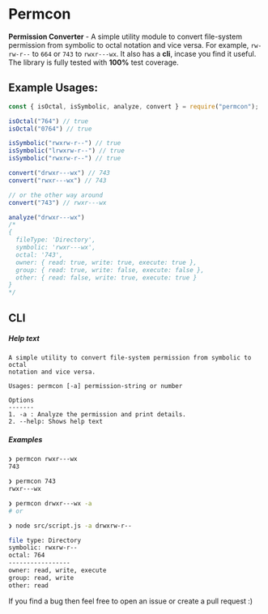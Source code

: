 # Permcon

__Permission Converter__ - A simple utility module to convert file-system
permission from symbolic to octal notation and vice versa. For example,
`rw-rw-r--` to `664` or `743` to `rwxr---wx`. It also has a __cli__, incase you
find it useful.  The library is fully tested with __100%__ test coverage. 

Example Usages:
-----

```javascript
const { isOctal, isSymbolic, analyze, convert } = require("permcon");

isOctal("764") // true
isOctal("0764") // true

isSymbolic("rwxrw-r--") // true
isSymbolic("lrwxrw-r--") // true
isSymbolic("rwxrw-r--") // true

convert("drwxr---wx") // 743
convert("rwxr---wx") // 743

// or the other way around
convert("743") // rwxr---wx

analyze("drwxr---wx")
/*
{
  fileType: 'Directory',
  symbolic: 'rwxr---wx',
  octal: '743',
  owner: { read: true, write: true, execute: true },
  group: { read: true, write: false, execute: false },
  other: { read: false, write: true, execute: true }
}
*/
```

CLI
----

##### Help text
```
A simple utility to convert file-system permission from symbolic to octal
notation and vice versa.

Usages: permcon [-a] permission-string or number

Options
-------
1. -a : Analyze the permission and print details.
2. --help: Shows help text
```
##### Examples
```bash
❯ permcon rwxr---wx    
743

❯ permcon 743      
rwxr---wx

❯ permcon drwxr---wx -a                                 
# or

❯ node src/script.js -a drwxrw-r--

file type: Directory
symbolic: rwxrw-r--
octal: 764
-----------------
owner: read, write, execute
group: read, write
other: read
```

If you find a bug then feel free to open an issue or create a pull request :)

